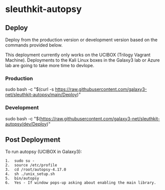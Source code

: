 # sleuthkit-autopsy

## Deploy

Deploy from the production version or development version based on the commands provided below.

This deployment currently only works on the UCIBOX (Trilogy Vagrant Machine).  Deployments to the Kali Linux boxes in the Galaxy3 lab or Azure lab are going to take more time to devlope.

### Production
sudo bash -c "$(curl -s https://raw.githubusercontent.com/galaxy3-net/sleuthkit-autopsy/main/Deploy)"

### Development
sudo bash -c "$(https://raw.githubusercontent.com/galaxy3-net/sleuthkit-autopsy/dev/Deploy)"


## Post Deployment

  To run autopsy (UCIBOX in Galaxy3):

    1.  sudo su -
    2.  source /etc/profile
    3.  cd /root/autopsy-4.17.0
    4.  sh ./unix_setup.sh
    5.  bin/autopsy
    6.  Yes - If window pops-up asking about enabling the main library.